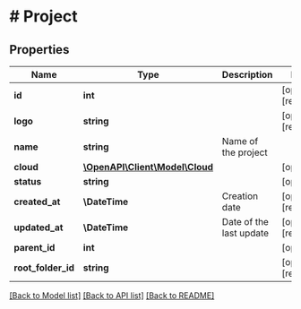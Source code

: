 # # Project

## Properties

Name | Type | Description | Notes
------------ | ------------- | ------------- | -------------
**id** | **int** |  | [optional] [readonly]
**logo** | **string** |  | [optional] [readonly]
**name** | **string** | Name of the project |
**cloud** | [**\OpenAPI\Client\Model\Cloud**](Cloud.md) |  | [optional]
**status** | **string** |  | [optional]
**created_at** | **\DateTime** | Creation date | [optional] [readonly]
**updated_at** | **\DateTime** | Date of the last update | [optional] [readonly]
**parent_id** | **int** |  | [optional]
**root_folder_id** | **string** |  | [optional] [readonly]

[[Back to Model list]](../../README.md#models) [[Back to API list]](../../README.md#endpoints) [[Back to README]](../../README.md)
